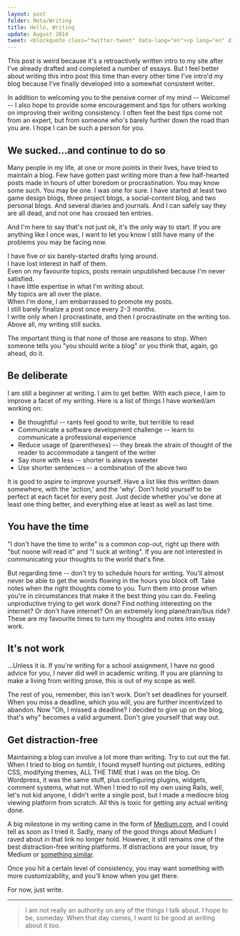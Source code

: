 ```yaml
---
layout: post
folder: Meta/Writing
title: Hello, Writing
update: August 2014
tweet: <blockquote class="twitter-tweet" data-lang="en"><p lang="en" dir="ltr">Writing essays is a very calming and centering hobby. I picked it up to avoid depression as a <a href="https://twitter.com/hashtag/digitalnomad?src=hash&amp;ref_src=twsrc%5Etfw">#digitalnomad</a><a href="https://t.co/LmLbOpmcYq">https://t.co/LmLbOpmcYq</a></p>&mdash; Keerthik (@keerthiko) <a href="https://twitter.com/keerthiko/status/984938306252128257?ref_src=twsrc%5Etfw">April 13, 2018</a></blockquote><script async src="https://platform.twitter.com/widgets.js" charset="utf-8"></script>
---
```


This post is weird because it's a retroactively written intro to my site after I've already drafted and completed a number of essays. But I feel better about writing this intro post this time than every other time I've intro'd my blog because I've finally developed into a somewhat consistent writer. 

In addition to welcoming you to the pensive corner of my mind -- Welcome! -- I also hope to provide some encouragement and tips for others working on improving their writing consistency. I often feel the best tips come not from an expert, but from someone who's barely further down the road than you are. I hope I can be such a person for you.

## We sucked...and continue to do so

Many people in my life, at one or more points in their lives, have tried to maintain a blog. Few have gotten past writing more than a few half-hearted posts made in hours of utter boredom or procrastination. You may know some such. You may be one. I was one for sure. I have started at least two game design blogs, three project blogs, a social-content blog, and two personal blogs. And several diaries and journals. And I can safely say they are all dead, and not one has crossed ten entries.

And I'm here to say that's not just ok, it's the only way to start. If you are anything like I once was, I want to let you know I still have many of the problems you may be facing now.

I have five or six barely-started drafts lying around.  
I have lost interest in half of them.   
Even on my favourite topics, posts remain unpublished because I'm never satisfied.   
I have little expertise in what I'm writing about.   
My topics are all over the place.   
When I'm done, I am embarrassed to promote my posts.   
I still barely finalize a post once every 2-3 months.   
I write only when I procrastinate, and then I procrastinate on the writing too.   
Above all, my writing still sucks.   

The important thing is that none of those are reasons to stop. When someone tells you "you should write a blog" or you think that, again, go ahead, do it.

## Be deliberate

I am still a beginner at writing. I aim to get better. With each piece, I aim to improve a facet of my writing. Here is a list of things I have worked/am working on:

* Be thoughtful -- rants feel good to write, but terrible to read
* Communicate a software development challenge -- learn to communicate a professional experience
* Reduce usage of (parentheses) -- they break the strain of thought of the reader to accommodate a tangent of the writer
* Say more with less -- shorter is always sweeter
* Use shorter sentences -- a combination of the above two

It is good to aspire to improve yourself. Have a list like this written down somewhere, with the 'action,' and the 'why'. Don't hold yourself to be perfect at each facet for every post. Just decide whether you've done at least one thing better, and everything else at least as well as last time.

## You have the time

"I don't have the time to write" is a common cop-out, right up there with "but noone will read it" and "I suck at writing". If you are not interested in communicating your thoughts to the world that's fine.

But regarding time -- don't try to schedule hours for writing. You'll almost never be able to get the words flowing in the hours you block off. Take notes when the right thoughts come to you. Turn them into prose when you're in circumstances that make it the best thing you can do. Feeling unproductive trying to get work done? Find nothing interesting on the internet? Or don't have internet? On an extremely long plane/train/bus ride? These are my favourite times to turn my thoughts and notes into essay work.

## It's not work

...Unless it is. If you're writing for a school assignment, I have no good advice for you, I never did well in academic writing. If you are planning to make a living from writing prose, this is out of my scope as well.

The rest of you, remember, this isn't work. Don't set deadlines for yourself. When you miss a deadline, which you will, you are further incentivized to abandon. Now "Oh, I missed a deadline? I decided to give up on the blog, that's why" becomes a valid argument. Don't give yourself that way out.

## Get distraction-free

Maintaining a blog can involve a lot more than writing. Try to cut out the fat. When I tried to blog on tumblr, I found myself hunting out pictures, editing CSS, modifying themes, ALL THE TIME that I was on the blog. On Wordpress, it was the same stuff, plus configuring plugins, widgets, comment systems, what not. When I tried to roll my own using Rails, well, let's not kid anyone, I didn't write a single post, but I made a mediocre blog viewing platform from scratch. All this is toxic for getting any actual writing done.

A big milestone in my writing came in the form of [Medium.com](https://medium.com/@keerthiko/why-i-chose-medium-com-6ba12dd0c916), and I could tell as soon as I tried it. Sadly, many of the good things about Medium I raved about in that link no longer hold. However, it still remains one of the best distraction-free writing platforms. If distractions are your issue, try Medium or [something similar](http://mashable.com/2014/05/09/16-minimalist-blogging-platforms/).

Once you hit a certain level of consistency, you may want something with more customizability, and you'll know when you get there. 

For now, just write.

- - -

> I am not really an authority on any of the things I talk about. I hope to be, someday. When that day comes, I want to be good at writing about it too.
